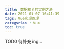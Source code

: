 ```yaml
---
title: 数据相关的实例方法
date: 2021-05-07 16:41:39
tags: Vue实现原理
categories : Vue 
toc: true
---
```

TODO 待补充 ing...